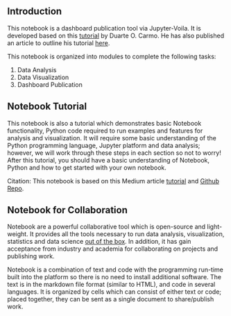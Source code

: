 ## Introduction

This notebook is a dashboard publication tool via Jupyter-Voila. It is developed based on this [tutorial](https://github.com/duarteocarmo/interactive-dashboard-post) by Duarte O. Carmo. He has also published an article to outline his tutorial [here](https://pbpython.com/interactive-dashboards.html).

This notebook is organized into modules to complete the following tasks:

1. Data Analysis
2. Data Visualization
3. Dashboard Publication

## Notebook Tutorial
This notebook is also a tutorial which demonstrates basic Notebook functionality, Python code required to run examples and features for analysis and visualization. It will require some basic understanding of the Python programming language, Jupyter platform and data analysis; however, we will work through these steps in each section so not to worry! After this tutorial, you should have a basic understanding of Notebook, Python and how to get started with your own notebook.

Citation: This notebook is based on this Medium article [tutorial](https://medium.com/python-pandemonium/introduction-to-exploratory-data-analysis-in-python-8b6bcb55c190) and [Github Repo](https://github.com/kadnan/EDA_Python/).

## Notebook for Collaboration

Notebook are a powerful collaborative tool which is open-source and light-weight. It provides all the tools necessary to run data analysis, visualization, statistics and data science [out of the box](https://jupyter.org/jupyter-book/01/what-is-data-science.html). In addition, it has gain acceptance from industry and academia for collaborating on projects and publishing work.

Notebook is a combination of text and code with the programming run-time built into the platform so there is no need to install additional software. The text is in the markdown file format (similar to HTML), and code in several languages. It is organized by cells which can consist of either text or code; placed together, they can be sent as a single document to share/publish work.
